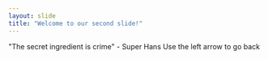 ```yaml
---
layout: slide
title: "Welcome to our second slide!"
---
```

"The secret ingredient is crime" - Super Hans
Use the left arrow to go back
